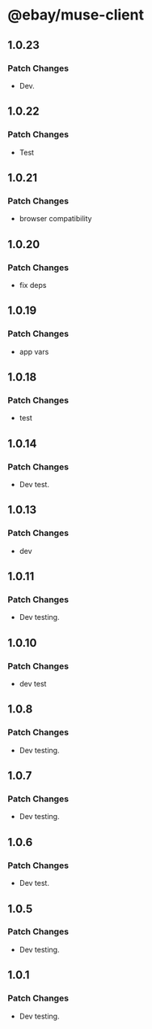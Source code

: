 # @ebay/muse-client

## 1.0.23

### Patch Changes

- Dev.

## 1.0.22

### Patch Changes

- Test

## 1.0.21

### Patch Changes

- browser compatibility

## 1.0.20

### Patch Changes

- fix deps

## 1.0.19

### Patch Changes

- app vars

## 1.0.18

### Patch Changes

- test

## 1.0.14

### Patch Changes

- Dev test.

## 1.0.13

### Patch Changes

- dev

## 1.0.11

### Patch Changes

- Dev testing.

## 1.0.10

### Patch Changes

- dev test

## 1.0.8

### Patch Changes

- Dev testing.

## 1.0.7

### Patch Changes

- Dev testing.

## 1.0.6

### Patch Changes

- Dev test.

## 1.0.5

### Patch Changes

- Dev testing.

## 1.0.1

### Patch Changes

- Dev testing.
